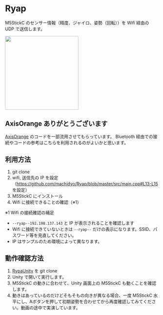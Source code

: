 # Ryap
M5StickC のセンサー情報（精度、ジャイロ、姿勢（回転））を Wifi 経由の UDP で送信します。  

<img src="https://user-images.githubusercontent.com/1772636/113172205-2be91a00-9283-11eb-8870-6bb9cd06eae0.gif" width=240 />

## AxisOrange ありがとうございます
[AxisOrange](https://github.com/naninunenoy/AxisOrange) のコードを一部流用させてもらっています。
Bluetooth 経由での接続やコードの参考はこちらを利用されるのがよいかと思います。

## 利用方法
1. git clone
2. wifi, 送信先の IP を設定（https://github.com/machidyo/Ryap/blob/master/src/main.cpp#L13-L15 を設定）
3. M5StickC にインストール
4. Wifi に接続できることの確認（※1）

※1 Wifi の接続確認の補足
*  `--ryap--192.198.137.143` と IP が表示されることを確認します
*  Wifi に接続できていないときは `--ryap--` だけの表示になります。SSID、パスワード等を見直してください。 
*  IP はサンプルのため環境によって異なります。

## 動作確認方法
1. [RypaUnity](https://github.com/machidyo/RyapUnity) を git clone
2. Unity で開いて実行します。
3. M5StickC の動きに合わせて、Unity 画面上の M5StickC も動くことを確認します。
4. 動きはあっているのだけどそもそもの向きが異なる場合、一度 M5StickC 水平にし、Aボタンを押して初期姿勢を合わせてから再度確認してみてください。動画の途中で実演しています。
